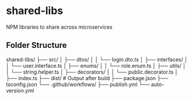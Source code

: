 # shared-libs
NPM libraries to share across microservices

## Folder Structure

shared-libs/
├── src/
│   ├── dtos/
│   │   └── login.dto.ts
│   ├── interfaces/
│   │   └── user.interface.ts
│   ├── enums/
│   │   └── role.enum.ts
│   ├── utils/
│   │   └── string.helper.ts
│   ├── decorators/
│   │   └── public.decorator.ts
│   ├── index.ts
├── dist/                   # Output after build
├── package.json
├── tsconfig.json
└── .github/workflows/
    ├── publish.yml
    └── auto-version.yml